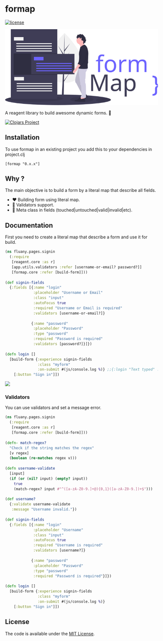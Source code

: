# formap
[![license](https://badgen.now.sh/badge/license/MIT)](./LICENSE)


![](https://github.com/victorvoid/formap/blob/master/public/img/formap.svg)

A reagent library to build awesome dynamic forms. 🔨

[![Clojars Project](http://clojars.org/formap/latest-version.svg)](https://clojars.org/formap)


## Installation

To use formap in an existing project you add this to your dependencies in project.clj

```
[formap "0.x.x"]
```

## Why ?

The main objective is to build a form by a literal map that describe all fields.

- ♥️ Building form using literal map.
- 🔫 Validators support.
- 📄 Meta class in fields (touched|untouched|valid|invalid|etc).

## Documentation

First you need to create a literal map that describe a form and use it for build.


```cljs
(ns fluany.pages.signin
  (:require
   [reagent.core :as r]
   [app.utils.validators :refer [username-or-email? password?]]
   [formap.core :refer [build-form]]))

(def signin-fields
  {:fields [{:name "login"
             :placeholder "Username or Email"
             :class "input"
             :autoFocus true
             :required "Username or Email is required"
             :validators [username-or-email?]}

            {:name "password"
             :placeholder "Password"
             :type "password"
             :required "Password is required"
             :validators [password?]}]})

(defn login []
  [build-form {:experience signin-fields
               :class "myform"
               :on-submit #(js/console.log %)} ;;{:login "Text typed" :password "Password typed"}
    [:button "Sign in"]])
```

![](https://i.imgur.com/OZ81oA0.gif)


### Validators
You can use validators and set a message error.

```cljs
(ns fluany.pages.signin
  (:require
   [reagent.core :as r]
   [formap.core :refer [build-form]]))

(defn- match-regex?
  "Check if the string matches the regex"
  [v regex]
  (boolean (re-matches regex v)))
  
(defn username-validate
  [input]
  (if (or (nil? input) (empty? input))
    true
    (match-regex? input #"^([a-zA-Z0-9.]+@){0,1}([a-zA-Z0-9.])+$")))

(def username?
  {:validate username-validate
   :message "Username invalid."})

(def signin-fields
  {:fields [{:name "login"
             :placeholder "Username"
             :class "input"
             :autoFocus true
             :required "Username is required"
             :validators [username?]}

            {:name "password"
             :placeholder "Password"
             :type "password"
             :required "Password is required"}]})

(defn login []
  [build-form {:experience signin-fields
               :class "myform"
               :on-submit #(js/console.log %)}
    [:button "Sign in"]])
```

License
-------

The code is available under the [MIT License](LICENSE.md).
